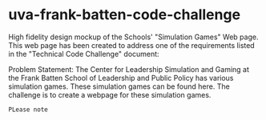# uva-frank-batten-code-challenge
High fidelity design mockup of the Schools' "Simulation Games" Web page.
This web page has been created to address one of the requirements listed in the "Technical Code Challenge" document:

Problem Statement:
The Center for Leadership Simulation and Gaming at the Frank Batten School of Leadership
and Public Policy has various simulation games. These simulation games can be found here.
The challenge is to create a webpage for these simulation games.

    PLease note 
